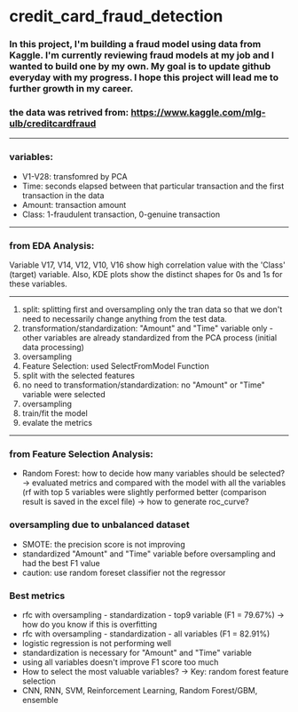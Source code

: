 # credit_card_fraud_detection

### In this project, I'm building a fraud model using data from Kaggle. I'm currently reviewing fraud models at my job and I wanted to build one by my own. My goal is to update github everyday with my progress. I hope this project will lead me to further growth in my career. 

### the data was retrived from: https://www.kaggle.com/mlg-ulb/creditcardfraud

***
### variables:
- V1-V28: transfomred by PCA
- Time: seconds elapsed between that particular transaction and the first transaction in the data
- Amount: transaction amount
- Class: 1-fraudulent transaction, 0-genuine transaction

***
### from EDA Analysis:
Variable V17, V14, V12, V10, V16 show high correlation value with the 'Class' (target) variable. Also, KDE plots show the distinct shapes for 0s and 1s for these variables. 

***
1. split: splitting first and oversampling only the tran data so that we don't need to necessarily change anything from the test data.
2. transformation/standardization: "Amount" and "Time" variable only - other variables are already standardized from the PCA process (initial data processing)
3. oversampling
4. Feature Selection: used SelectFromModel Function
5. split with the selected features
6. no need to transformation/standardization: no "Amount" or "Time" variable were selected
7. oversampling
8. train/fit the model
9. evalate the metrics

***
### from Feature Selection Analysis:
- Random Forest: how to decide how many variables should be selected? -> evaluated metrics and compared with the model with all the variables (rf with top 5 variables were slightly performed better (comparison result is saved in the excel file) -> how to generate roc_curve? 

### oversampling due to unbalanced dataset 
- SMOTE: the precision score is not improving
- standardized "Amount" and "Time" variable before oversampling and had the best F1 value  
- caution: use random foreset classifier not the regressor

### Best metrics
- rfc with oversampling - standardization - top9 variable (F1 = 79.67%) -> how do you know if this is overfitting
- rfc with oversampling - standardization - all variables (F1 = 82.91%)
- logistic regression is not performing well
- standardization is necessary for "Amount" and "Time" variable
- using all variables doesn't improve F1 score too much
- How to select the most valuable variables? -> Key: random forest feature selection 
- CNN, RNN, SVM, Reinforcement Learning, Random Forest/GBM, ensemble
